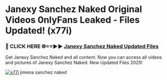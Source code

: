 # Janexy Sanchez Naked Original Videos 0nlyFans Leaked - Files Updated! (x77i)

<h3>🔴 CLICK HERE 🌐==►► <a href="https://tinyurl.com/yckcrads" rel="nofollow">Janexy Sanchez Naked Updated Files</a></h3>

Get Janexy Sanchez Naked and all content. Now you can access all videos and pictures of Janexy Sanchez Naked. New Updated Files 2025!

[![x77i](https://i.imgur.com/hpKpOFt.gif)](https://tinyurl.com/yckcrads)
jimena sanchez naked